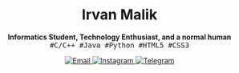 <h1 align="center">Irvan Malik</h1>
<p align="center">
  <b>Informatics Student, Technology Enthusiast, and a normal human</b>
  <br>
  <samp>#C/C++ #Java #Python #HTML5 #CSS3</samp>
</p>
<p align="center">
  <a href="mailto:irvanmalik48@gmail.com">
    <img src="https://img.shields.io/badge/-Email-grey?style=for-the-badge&logo=google" alt="Email">
  </a>
  <a href="https://www.instagram.com/irvann48_">
    <img src="https://img.shields.io/badge/-Instagram-405de6?style=for-the-badge&logo=instagram" alt="Instagram">
  </a> 
  <a href="https://t.me/irvanmalik48">
    <img src="https://img.shields.io/badge/-Telegram-0088cc?style=for-the-badge&logo=telegram" alt="Telegram">
  </a>
</p>

<!--
**irvanmalik48/irvanmalik48** is a ✨ _special_ ✨ repository because its `README.md` (this file) appears on your GitHub profile.

Here are some ideas to get you started:

- 🔭 I’m currently working on ...
- 🌱 I’m currently learning ...
- 👯 I’m looking to collaborate on ...
- 🤔 I’m looking for help with ...
- 💬 Ask me about ...
- 📫 How to reach me: ...
- 😄 Pronouns: ...
- ⚡ Fun fact: ...
-->
